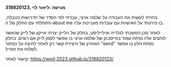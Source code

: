 **מגישה :ליאור לוי ,318820123**

בחרתי לעשות את העבודה על שלמה ארצי, עבדתי לפי הסדר של הדרישות בטבלה, התחלתי עם החלק של ה-about me בו פירטתי על האישיות עם עובדות מעניינות עליו.

לאחר מכן המשכתי לגלריה ופילייליסט, בחלק של הלייק יצרתי אייקון של לייק שכאשר לוחצים עליו נפתח עמוד בפייסבוק של שלמה ארצי בו אפשר לסמן לייק אם רוצים.
בחלק האחרון של היצירת קשר רק לאחר לחיצה על כפתור "send" נפתח חלון בו אפשר לשלוח את המייל.

קישור לאתר:
https://wed-2023.github.io/318820123/
